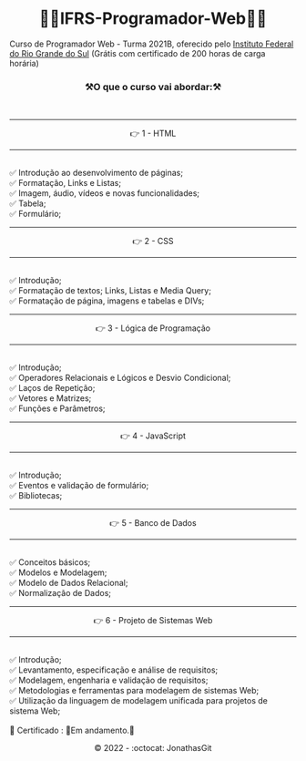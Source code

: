  <h1 align="center">🚧🚀IFRS-Programador-Web🚀🚧</h1>
 
 Curso de Programador Web - Turma 2021B, oferecido pelo <a href="https://moodle.ifrs.edu.br/">Instituto Federal do Rio Grande do Sul</a> (Grátis com certificado de 200 horas de carga horária)
 
 <h3 align="center">⚒️O que o curso vai abordar:⚒️ </h3><br>
 
 <hr>
 <p align="center">👉 1 - HTML</p>
 <hr>
 <br>
 ✅ Introdução ao desenvolvimento de páginas; <br>
 ✅ Formatação, Links e Listas; <br>
 ✅ Imagem, áudio, vídeos e novas funcionalidades; <br>
 ✅ Tabela; <br>
 ✅ Formulário; <br>
 
  <hr>
 <p align="center">👉 2 - CSS</p>
 <hr>
 <br>
 ✅ Introdução; <br>
 ✅ Formatação de textos; Links, Listas e Media Query; <br>
 ✅ Formatação de página, imagens e tabelas e DIVs; <br>
 
 
 
  <hr>
 <p align="center">👉 3 - Lógica de Programação</p>
 <hr>
 <br>
 ✅ Introdução; <br>
 ✅ Operadores Relacionais e Lógicos e Desvio Condicional; <br>
 ✅ Laços de Repetição; <br>
 ✅ Vetores e Matrizes; <br>
 ✅ Funções e Parâmetros; <br>
 
 
  <hr>
 <p align="center">👉 4 - JavaScript</p>
 <hr>
 <br>
 ✅ Introdução; <br>
 ✅ Eventos e validação de formulário; <br>
 ✅ Bibliotecas; <br>
  
 
  <hr>
 <p align="center">👉 5 - Banco de Dados</p>
 <hr>
 <br>
 ✅ Conceitos básicos; <br>
 ✅ Modelos e Modelagem; <br>
 ✅ Modelo de Dados Relacional; <br>
 ✅ Normalização de Dados; <br>
 
 
  <hr>
 <p align="center">👉 6 - Projeto de Sistemas Web</p>
 <hr>
 <br>
 ✅ Introdução; <br>
 ✅ Levantamento, especificação e análise de requisitos; <br>
 ✅ Modelagem, engenharia e validação de requisitos; <br>
 ✅ Metodologias e ferramentas para modelagem de sistemas Web; <br>
 ✅ Utilização da linguagem de modelagem unificada para projetos de sistema Web; <br>
 
 
 
 <br>
 🎯 Certificado : 🚧Em andamento.🚧 <br>

<p align="center">©️ 2022 - :octocat: JonathasGit</p>
